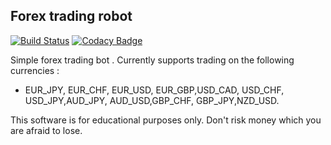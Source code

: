 ## Forex trading robot

[![Build Status](https://travis-ci.org/hsouidi/oanda-robot.svg?branch=master)](https://travis-ci.org/hsouidi/oanda-robot)   [![Codacy Badge](https://api.codacy.com/project/badge/Grade/064bc4113e2f4bb795c0acbe1bffdb68)](https://www.codacy.com/app/hsouidi/oanda-robot?utm_source=github.com&amp;utm_medium=referral&amp;utm_content=hsouidi/oanda-robot&amp;utm_campaign=Badge_Grade)

Simple forex trading bot . Currently supports trading on the following currencies :
- EUR_JPY, EUR_CHF, EUR_USD, EUR_GBP,USD_CAD, USD_CHF, USD_JPY,AUD_JPY, AUD_USD,GBP_CHF, GBP_JPY,NZD_USD.

This software is for educational purposes only. Don't risk money which you are afraid to lose.

